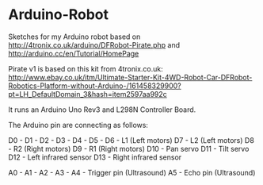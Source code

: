 # Arduino-Robot
Sketches for my Arduino robot based on http://4tronix.co.uk/arduino/DFRobot-Pirate.php and http://arduino.cc/en/Tutorial/HomePage

Pirate v1 is based on this kit from 4tronix.co.uk:
http://www.ebay.co.uk/itm/Ultimate-Starter-Kit-4WD-Robot-Car-DFRobot-Robotics-Platform-without-Arduino-/161458329900?pt=LH_DefaultDomain_3&hash=item2597aa992c

It runs an Arduino Uno Rev3 and L298N Controller Board.

The Arduino pin are connecting as follows:

D0 - 
D1 - 
D2 - 
D3 - 
D4 - 
D5 - 
D6 - L1 (Left motors)
D7 - L2 (Left motors)
D8 - R2 (Right motors)
D9 - R1 (Right motors)
D10 - Pan servo
D11 - Tilt servo
D12 - Left infrared sensor
D13 - Right infrared sensor

A0 -
A1 - 
A2 - 
A3 - 
A4 - Trigger pin (Ultrasound)
A5 - Echo pin (Ultrasound)



